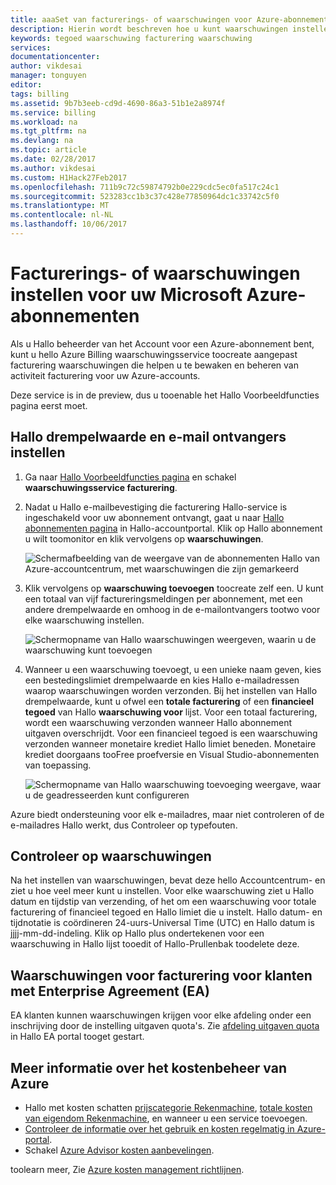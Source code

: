 ```yaml
---
title: aaaSet van facturerings- of waarschuwingen voor Azure-abonnementen | Microsoft Docs
description: Hierin wordt beschreven hoe u kunt waarschuwingen instellen op uw Azure-factuur zodat u kunt facturering verrassingen vermijden.
keywords: tegoed waarschuwing facturering waarschuwing
services: 
documentationcenter: 
author: vikdesai
manager: tonguyen
editor: 
tags: billing
ms.assetid: 9b7b3eeb-cd9d-4690-86a3-51b1e2a8974f
ms.service: billing
ms.workload: na
ms.tgt_pltfrm: na
ms.devlang: na
ms.topic: article
ms.date: 02/28/2017
ms.author: vikdesai
ms.custom: H1Hack27Feb2017
ms.openlocfilehash: 711b9c72c59874792b0e229cdc5ec0fa517c24c1
ms.sourcegitcommit: 523283cc1b3c37c428e77850964dc1c33742c5f0
ms.translationtype: MT
ms.contentlocale: nl-NL
ms.lasthandoff: 10/06/2017
---
```

# <a name="set-up-billing-or-credit-alerts-for-your-microsoft-azure-subscriptions"></a>Facturerings- of waarschuwingen instellen voor uw Microsoft Azure-abonnementen
Als u Hallo beheerder van het Account voor een Azure-abonnement bent, kunt u hello Azure Billing waarschuwingsservice toocreate aangepast facturering waarschuwingen die helpen u te bewaken en beheren van activiteit facturering voor uw Azure-accounts.

Deze service is in de preview, dus u tooenable het Hallo Voorbeeldfuncties pagina eerst moet.

## <a name="set-hello-alert-threshold-and-email-recipients"></a>Hallo drempelwaarde en e-mail ontvangers instellen
1. Ga naar [Hallo Voorbeeldfuncties pagina](https://account.windowsazure.com/PreviewFeatures) en schakel **waarschuwingsservice facturering**.

1. Nadat u Hallo e-mailbevestiging die facturering Hallo-service is ingeschakeld voor uw abonnement ontvangt, gaat u naar [Hallo abonnementen pagina](https://account.windowsazure.com/Subscriptions) in Hallo-accountportal. Klik op Hallo abonnement u wilt toomonitor en klik vervolgens op **waarschuwingen**.

    ![Schermafbeelding van de weergave van de abonnementen Hallo van Azure-accountcentrum, met waarschuwingen die zijn gemarkeerd][Image1]

2. Klik vervolgens op **waarschuwing toevoegen** toocreate zelf een. U kunt een totaal van vijf factureringsmeldingen per abonnement, met een andere drempelwaarde en omhoog in de e-mailontvangers tootwo voor elke waarschuwing instellen.

    ![Schermopname van Hallo waarschuwingen weergeven, waarin u de waarschuwing kunt toevoegen][Image2]

3. Wanneer u een waarschuwing toevoegt, u een unieke naam geven, kies een bestedingslimiet drempelwaarde en kies Hallo e-mailadressen waarop waarschuwingen worden verzonden. Bij het instellen van Hallo drempelwaarde, kunt u ofwel een **totale facturering** of een **financieel tegoed** van Hallo **waarschuwing voor** lijst. Voor een totaal facturering, wordt een waarschuwing verzonden wanneer Hallo abonnement uitgaven overschrijdt. Voor een financieel tegoed is een waarschuwing verzonden wanneer monetaire krediet Hallo limiet beneden. Monetaire krediet doorgaans tooFree proefversie en Visual Studio-abonnementen van toepassing.

    ![Schermopname van Hallo waarschuwing toevoeging weergave, waar u de geadresseerden kunt configureren][Image3]

Azure biedt ondersteuning voor elk e-mailadres, maar niet controleren of de e-mailadres Hallo werkt, dus Controleer op typefouten.

## <a name="check-on-your-alerts"></a>Controleer op waarschuwingen
Na het instellen van waarschuwingen, bevat deze hello Accountcentrum- en ziet u hoe veel meer kunt u instellen. Voor elke waarschuwing ziet u Hallo datum en tijdstip van verzending, of het om een waarschuwing voor totale facturering of financieel tegoed en Hallo limiet die u instelt. Hallo datum- en tijdnotatie is coördineren 24-uurs-Universal Time (UTC) en Hallo datum is jjjj-mm-dd-indeling. Klik op Hallo plus ondertekenen voor een waarschuwing in Hallo lijst tooedit of Hallo-Prullenbak toodelete deze.

## <a name="billing-alerts-for-enterprise-agreement-ea-customers"></a>Waarschuwingen voor facturering voor klanten met Enterprise Agreement (EA)
EA klanten kunnen waarschuwingen krijgen voor elke afdeling onder een inschrijving door de instelling uitgaven quota's. Zie [afdeling uitgaven quota](https://ea.azure.com/helpdocs/departmentSpendingQuotas) in Hallo EA portal tooget gestart.

## <a name="learn-more-about-azure-cost-management"></a>Meer informatie over het kostenbeheer van Azure
- Hallo met kosten schatten [prijscategorie Rekenmachine](https://azure.microsoft.com/pricing/calculator/), [totale kosten van eigendom Rekenmachine](https://aka.ms/azure-tco-calculator), en wanneer u een service toevoegen.
- [Controleer de informatie over het gebruik en kosten regelmatig in Azure-portal](billing-getting-started.md#costs).
- Schakel [Azure Advisor kosten aanbevelingen](../advisor/advisor-cost-recommendations.md).

toolearn meer, Zie [Azure kosten management richtlijnen](billing-getting-started.md).

[Image1]: ./media/azure-billing-set-up-alerts/billingalert1.png 
[Image2]: ./media/azure-billing-set-up-alerts/billingalert2.png
[Image3]: ./media/azure-billing-set-up-alerts/billingalerts3.png 
